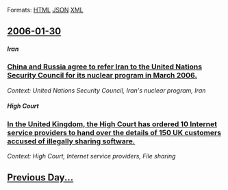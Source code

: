 
Formats: [HTML](2006/01/30/index.html)  [JSON](2006/01/30/index.json)  [XML](2006/01/30/index.xml)  

## [2006-01-30](/news/2006/01/30/index.md)

##### Iran
### [ China and Russia agree to refer Iran to the United Nations Security Council for its nuclear program in March 2006. ](/news/2006/01/30/china-and-russia-agree-to-refer-iran-to-the-united-nations-security-council-for-its-nuclear-program-in-march-2006.md)
_Context: United Nations Security Council, Iran's nuclear program, Iran_

##### High Court
### [ In the United Kingdom, the High Court has ordered 10 Internet service providers to hand over the details of 150 UK customers accused of illegally sharing software. ](/news/2006/01/30/in-the-united-kingdom-the-high-court-has-ordered-10-internet-service-providers-to-hand-over-the-details-of-150-uk-customers-accused-of-ill.md)
_Context: High Court, Internet service providers, File sharing_

## [Previous Day...](/news/2006/01/29/index.md)

